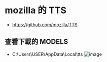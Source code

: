 # mozilla 的 TTS 
- https://github.com/mozilla/TTS

## 查看下載的 MODELS
- C:\Users\USER\AppData\Local\tts
![image](https://github.com/user-attachments/assets/2d7430ea-af3f-4821-a27f-276b2220b03e)

